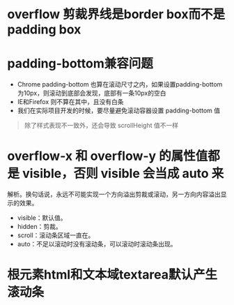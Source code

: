 # overflow 剪裁界线是border box而不是padding box
# padding-bottom兼容问题
* Chrome padding-bottom 也算在滚动尺寸之内，如果设置padding-bottom为10px，则滚动到底部会发现，底部有一条10px的空白
* IE和Firefox 则不算在其中，且没有白条
* 我们在实际项目开发的时候，要尽量避免滚动容器设置 padding-bottom 值

> 除了样式表现不一致外，还会导致 scrollHeight 值不一样 

# overflow-x 和 overflow-y 的属性值都是 visible，否则 visible 会当成 auto 来
  解析。换句话说，永远不可能实现一个方向溢出剪裁或滚动，另一方向内容溢出显示的效果。
  
  * visible：默认值。
  * hidden：剪裁。
  * scroll：滚动条区域一直在。
  * auto：不足以滚动时没有滚动条，可以滚动时滚动条出现。
  
# 根元素html和文本域textarea默认产生滚动条


